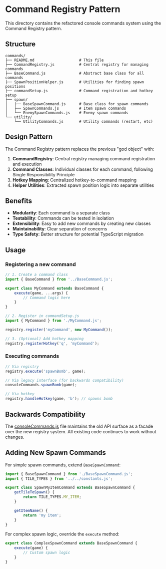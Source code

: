 # Command Registry Pattern

This directory contains the refactored console commands system using the Command Registry pattern.

## Structure

```
commands/
├── README.md                    # This file
├── CommandRegistry.js           # Central registry for managing commands
├── BaseCommand.js               # Abstract base class for all commands
├── SpawnPositionHelper.js       # Utilities for finding spawn positions
├── commandSetup.js              # Command registration and hotkey setup
├── spawn/
│   ├── BaseSpawnCommand.js      # Base class for spawn commands
│   ├── SpawnCommands.js         # Item spawn commands
│   └── EnemySpawnCommands.js    # Enemy spawn commands
└── utility/
    └── UtilityCommands.js       # Utility commands (restart, etc)
```

## Design Pattern

The Command Registry pattern replaces the previous "god object" with:

1. **CommandRegistry**: Central registry managing command registration and execution
2. **Command Classes**: Individual classes for each command, following Single Responsibility Principle
3. **Hotkey Mapping**: Centralized hotkey-to-command mapping
4. **Helper Utilities**: Extracted spawn position logic into separate utilities

## Benefits

- **Modularity**: Each command is a separate class
- **Testability**: Commands can be tested in isolation
- **Extensibility**: Easy to add new commands by creating new classes
- **Maintainability**: Clear separation of concerns
- **Type Safety**: Better structure for potential TypeScript migration

## Usage

### Registering a new command

```javascript
// 1. Create a command class
import { BaseCommand } from '../BaseCommand.js';

export class MyCommand extends BaseCommand {
    execute(game, ...args) {
        // Command logic here
    }
}

// 2. Register in commandSetup.js
import { MyCommand } from './MyCommand.js';

registry.register('myCommand', new MyCommand());

// 3. (Optional) Add hotkey mapping
registry.registerHotkey('q', 'myCommand');
```

### Executing commands

```javascript
// Via registry
registry.execute('spawnBomb', game);

// Via legacy interface (for backwards compatibility)
consoleCommands.spawnBomb(game);

// Via hotkey
registry.handleHotkey(game, 'b'); // spawns bomb
```

## Backwards Compatibility

The [consoleCommands.js](../consoleCommands.js) file maintains the old API surface as a facade over the new registry system. All existing code continues to work without changes.

## Adding New Spawn Commands

For simple spawn commands, extend `BaseSpawnCommand`:

```javascript
import { BaseSpawnCommand } from './BaseSpawnCommand.js';
import { TILE_TYPES } from '../../constants.js';

export class SpawnMyItemCommand extends BaseSpawnCommand {
    getTileToSpawn() {
        return TILE_TYPES.MY_ITEM;
    }

    getItemName() {
        return 'my item';
    }
}
```

For complex spawn logic, override the `execute` method:

```javascript
export class ComplexSpawnCommand extends BaseSpawnCommand {
    execute(game) {
        // Custom spawn logic
    }
}
```
